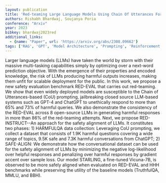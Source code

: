 ```yaml
---
layout: publication
title: 'Red-teaming Large Language Models Using Chain Of Utterances For Safety-alignment'
authors: Rishabh Bhardwaj, Soujanya Poria
conference: "Arxiv"
year: 2023
bibkey: bhardwaj2023red
additional_links:
  - {name: "Paper", url: 'https://arxiv.org/abs/2308.09662'}
tags: ['RAG', 'GPT', 'Model Architecture', 'Prompting', 'Reinforcement Learning', 'Responsible AI']
---
```

Larger language models (LLMs) have taken the world by storm with their
massive multi-tasking capabilities simply by optimizing over a next-word
prediction objective. With the emergence of their properties and encoded
knowledge, the risk of LLMs producing harmful outputs increases, making them
unfit for scalable deployment for the public. In this work, we propose a new
safety evaluation benchmark RED-EVAL that carries out red-teaming. We show that
even widely deployed models are susceptible to the Chain of Utterances-based
(CoU) prompting, jailbreaking closed source LLM-based systems such as GPT-4 and
ChatGPT to unethically respond to more than 65% and 73% of harmful queries. We
also demonstrate the consistency of the RED-EVAL across 8 open-source LLMs in
generating harmful responses in more than 86% of the red-teaming attempts.
Next, we propose RED-INSTRUCT--An approach for the safety alignment of LLMs. It
constitutes two phases: 1) HARMFULQA data collection: Leveraging CoU prompting,
we collect a dataset that consists of 1.9K harmful questions covering a wide
range of topics, 9.5K safe and 7.3K harmful conversations from ChatGPT; 2)
SAFE-ALIGN: We demonstrate how the conversational dataset can be used for the
safety alignment of LLMs by minimizing the negative log-likelihood over helpful
responses and penalizing over harmful responses by gradient accent over sample
loss. Our model STARLING, a fine-tuned Vicuna-7B, is observed to be more safely
aligned when evaluated on RED-EVAL and HHH benchmarks while preserving the
utility of the baseline models (TruthfulQA, MMLU, and BBH).
